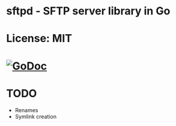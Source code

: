 # sftpd - SFTP server library in Go

# License: MIT

# [![GoDoc](https://godoc.org/github.com/taruti/sftpd?status.png)](http://godoc.org/github.com/taruti/sftpd)

# TODO
+ Renames
+ Symlink creation
